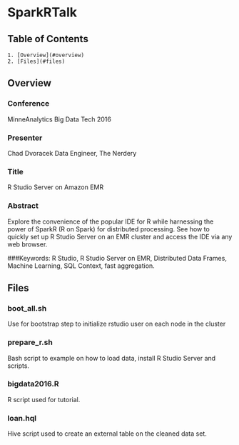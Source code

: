 # SparkRTalk

## Table of Contents
	1. [Overview](#overview)
	2. [Files](#files)

## <a name="overview"><a/>Overview

### Conference
MinneAnalytics Big Data Tech 2016

### Presenter
Chad Dvoracek
Data Engineer, The Nerdery

### Title
R Studio Server on Amazon EMR

### Abstract
Explore the convenience of the popular IDE for R while harnessing 
the power of SparkR (R on Spark) for distributed processing. See how to 
quickly set up R Studio Server on an EMR cluster and access the IDE via any 
web browser.  

###Keywords: 
R Studio, R Studio Server on EMR, Distributed Data Frames, Machine Learning, SQL Context, fast aggregation. 
 

## <a name="files"><a/>Files

### boot_all.sh
Use for bootstrap step to initialize rstudio user on each node in the cluster

### prepare_r.sh
Bash script to example on how to load data, install R Studio Server and scripts.

### bigdata2016.R
R script used for tutorial.

### loan.hql
Hive script used to create an external table on the cleaned data set.


